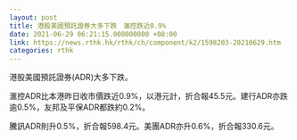 ```yaml
---
layout: post
title: 港股美國預託證券大多下跌　滙控跌近0.9%
date: 2021-06-29 06:21:15.000000000 +08:00
link: https://news.rthk.hk/rthk/ch/component/k2/1598203-20210629.htm
categories: rthk
---
```


港股美國預託證券(ADR)大多下跌。

滙控ADR比本港昨日收市價跌近0.9%，以港元計，折合報45.5元。建行ADR亦跌逾0.5%，友邦及平保ADR都跌約0.2%。

騰訊ADR則升0.5%，折合報598.4元。美團ADR亦升0.6%，折合報330.6元。
